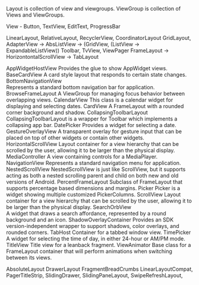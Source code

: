   Layout is collection of view and viewgroups.
ViewGroup is collection of Views and ViewGroups.

View - Button, TextView, EditText, ProgressBar

LinearLayout, 
RelativeLayout, 
RecyclerView, 
CoordinatorLayout 
GridLayout,
AdapterView<T extends Adapter> -> AbsListView -> (GridView,  (ListView -> ExpandableListView))
Toolbar,
TvView, 
ViewPager
FrameLayout -> HorizontontalScrollView -> TabLayout
                            
AppWidgetHostView	Provides the glue to show AppWidget views. 
BaseCardView	A card style layout that responds to certain state changes. 
BottomNavigationView	
Represents a standard bottom navigation bar for application. 
BrowseFrameLayout	A ViewGroup for managing focus behavior between overlapping views. 
CalendarView	This class is a calendar widget for displaying and selecting dates. 
CardView	A FrameLayout with a rounded corner background and shadow. 
CollapsingToolbarLayout	CollapsingToolbarLayout is a wrapper for Toolbar which implements a collapsing app bar. 
DatePicker	Provides a widget for selecting a date. 
GestureOverlayView	A transparent overlay for gesture input that can be placed on top of other widgets or contain other widgets. 
HorizontalScrollView	Layout container for a view hierarchy that can be scrolled by the user, allowing it to be larger than the physical display. 
MediaController	A view containing controls for a MediaPlayer. 
NavigationView	Represents a standard navigation menu for application. 
NestedScrollView	NestedScrollView is just like ScrollView, but it supports acting as both a nested scrolling parent and child on both new and old versions of Android. 
PercentFrameLayout	Subclass of FrameLayout that supports percentage based dimensions and margins. 
Picker	Picker is a widget showing multiple customized PickerColumns. 
ScrollView	Layout container for a view hierarchy that can be scrolled by the user, allowing it to be larger than the physical display. 
SearchOrbView	
A widget that draws a search affordance, represented by a round background and an icon. 
ShadowOverlayContainer	Provides an SDK version-independent wrapper to support shadows, color overlays, and rounded corners. 
TabHost	Container for a tabbed window view. 
TimePicker	A widget for selecting the time of day, in either 24-hour or AM/PM mode. 
TitleView	Title view for a leanback fragment. 
ViewAnimator	Base class for a FrameLayout container that will perform animations when switching between its views. 

AbsoluteLayout
DrawerLayout
FragmentBreadCrumbs
LinearLayoutCompat, 
PagerTitleStrip, 
SlidingDrawer, 
SlidingPaneLayout, 
SwipeRefreshLayout, 


